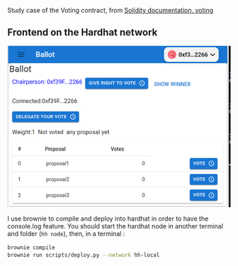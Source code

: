 Study case of the Voting contract, from [Solidity documentation, voting](https://docs.soliditylang.org/en/latest/solidity-by-example.html#voting/)

## Frontend on the Hardhat network

![Voting app ](./voting_frontend.png)

I use brownie to compile and deploy into hardhat in order to have the console.log feature.
You should start the hardhat node in another terminal and folder (`hh node`), then, in a terminal :

```bash
brownie compile
brownie run scripts/deploy.py --network hh-local
```
